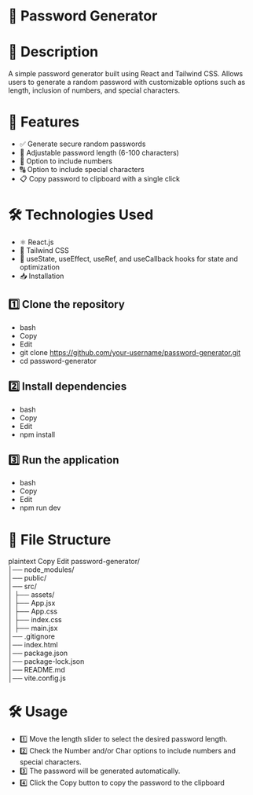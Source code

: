 # 🚀 Password Generator

# 📜 Description
A simple password generator built using React and Tailwind CSS.
Allows users to generate a random password with customizable options such as length, inclusion of numbers, and special characters.

 # 🎯 Features 
- ✅ Generate secure random passwords
- 🔢 Adjustable password length (6-100 characters)
- 🔡 Option to include numbers
- 🔠 Option to include special characters
- 📋 Copy password to clipboard with a single click

# 🛠 Technologies Used
- ⚛️ React.js
- 🎨 Tailwind CSS
- 🔄 useState, useEffect, useRef, and useCallback hooks for state and optimization
- 📥 Installation
 
 
## 1️⃣ Clone the repository
- bash
- Copy
- Edit
- git clone https://github.com/your-username/password-generator.git  
- cd password-generator  
## 2️⃣ Install dependencies
- bash
- Copy
- Edit
- npm install  
## 3️⃣ Run the application
- bash
- Copy
- Edit
- npm run dev  

# 📂 File Structure
plaintext
Copy
Edit
password-generator/  
│── node_modules/  
│── public/  
│── src/  
│   ├── assets/  
│   ├── App.jsx  
│   ├── App.css  
│   ├── index.css  
│   ├── main.jsx  
│── .gitignore  
│── index.html  
│── package.json  
│── package-lock.json  
│── README.md  
│── vite.config.js  

# 🛠 Usage
- 1️⃣ Move the length slider to select the desired password length.
- 2️⃣ Check the Number and/or Char options to include numbers and special characters.
- 3️⃣ The password will be generated automatically.
- 4️⃣ Click the Copy button to copy the password to the clipboard
